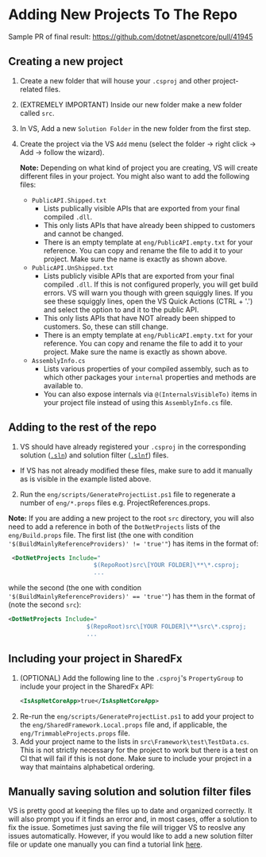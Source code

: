 # Adding New Projects To The Repo

Sample PR of final result: https://github.com/dotnet/aspnetcore/pull/41945

## Creating a new project
1. Create a new folder that will house your `.csproj` and other project-related files.
2. (EXTREMELY IMPORTANT) Inside our new folder make a new folder called `src`.
3. In VS, Add a new `Solution Folder` in the new folder from the first step.
4. Create the project via the VS `Add` menu (select the folder -> right click -> Add -> follow the wizard).

    **Note:** Depending on what kind of project you are creating, VS will create different files in your project. You might also want to add the following files:
    - `PublicAPI.Shipped.txt`
      - Lists publically visible APIs that are exported from your final compiled `.dll`.
      - This only lists APIs that have already been shipped to customers and cannot be changed.
      - There is an empty template at `eng/PublicAPI.empty.txt` for your reference. You can copy and rename the file to add it to your project. Make sure the name is exactly as shown above.
    - `PublicAPI.UnShipped.txt`
      - Lists publicly visible APIs that are exported from your final compiled `.dll`. If this is not configured properly, you will get build errors. VS will warn you though with green squiggly lines. If you see these squiggly lines, open the VS Quick Actions (CTRL + '.') and select the option to and it to the public API.
      - This only lists APIs that have NOT already been shipped to customers. So, these can still change.
      - There is an empty template at `eng/PublicAPI.empty.txt` for your reference. You can copy and rename the file to add it to your project. Make sure the name is exactly as shown above.
    - `AssemblyInfo.cs`
      - Lists various properties of your compiled assembly, such as to which other packages your `internal` properties and methods are available to.
      - You can also expose internals via `@(InternalsVisibleTo)` items in your project file instead of using this `AssemblyInfo.cs` file.

## Adding to the rest of the repo
1. VS should have already registered your `.csproj` in the corresponding solution ([`.sln`](https://github.com/dotnet/aspnetcore/blob/586ccc8c895862b65645c4b0f979db1eecd29626/AspNetCore.sln)) and solution filter ([`.slnf`](https://github.com/dotnet/aspnetcore/blob/586ccc8c895862b65645c4b0f979db1eecd29626/src/Middleware/Middleware.slnf#L107-L109)) files.
  - If VS has not already modified these files, make sure to add it manually as is visible in the example listed above.
2. Run the `eng/scripts/GenerateProjectList.ps1` file to regenerate a number of `eng/*.props` files e.g. ProjectReferences.props.

**Note:** If you are adding a new project to the root `src` directory, you will also need to add a reference in both of the `DotNetProjects` lists of the `eng/Build.props` file. The first list (the one with condition `'$(BuildMainlyReferenceProviders)' != 'true'"`) has items in the format of:
  ```XML
   <DotNetProjects Include="
                          $(RepoRoot)src\[YOUR FOLDER]\**\*.csproj;
                          ...
  ```
while the second (the one with condition `'$(BuildMainlyReferenceProviders)' == 'true'"`) has them in the format of (note the second `src`):
  ```XML
  <DotNetProjects Include="
                        $(RepoRoot)src\[YOUR FOLDER]\**\src\*.csproj;
                        ...
  ```

## Including your project in SharedFx
1. (OPTIONAL) Add the following line to the `.csproj`'s `PropertyGroup` to include your project in the SharedFx API:
    ```XML
    <IsAspNetCoreApp>true</IsAspNetCoreApp>
    ```
2. Re-run the `eng/scripts/GenerateProjectList.ps1` to add your project to the `eng/SharedFramework.Local.props` file and, if applicable, the `eng/TrimmableProjects.props` file.
3. Add your project name to the lists in `src\Framework\test\TestData.cs`. This is not strictly necessary for the project to work but there is a test on CI that will fail if this is not done. Make sure to include your project in a way that maintains alphabetical ordering.

## Manually saving solution and solution filter files
VS is pretty good at keeping the files up to date and organized correctly. It will also prompt you if it finds an error and, in most cases, offer a solution to fix the issue. Sometimes just saving the file will trigger VS to reoslve any issues automatically. However, if you would like to add a new solution filter file or update one manually you can find a tutorial link [here](https://docs.microsoft.com/en-us/visualstudio/ide/filtered-solutions?view=vs-2022).
